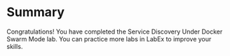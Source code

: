 # Summary

Congratulations! You have completed the Service Discovery Under Docker Swarm Mode lab. You can practice more labs in LabEx to improve your skills.
